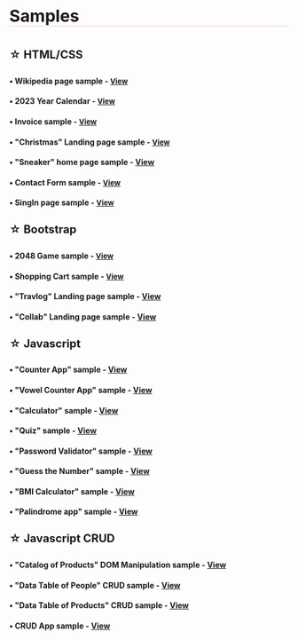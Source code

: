 <h1 style="font-size: 30px;border-bottom: 1px solid pink;">Samples<h1>

<h4 style="font-size: 20px;">☆ HTML/CSS<h4> 

<h4>• Wikipedia page sample - <a href="https://simonakom.github.io/Namu-darbai/1.RichardGere/Richard%20Gere.html" style="font-size:small;">View</a><h4>

<h4>• 2023 Year Calendar - <a href="https://simonakom.github.io/Namu-darbai/2.Calendar2023/2023%20Calendar.html" style="font-size:small;">View</a><h4>

<h4>• Invoice sample - <a href="https://simonakom.github.io/Namu-darbai/3.Invoice/invoice.html" style="font-size:small;">View</a><h4>

<h4>• "Christmas" Landing page sample - <a href="https://simonakom.github.io/Namu-darbai/4.SamplePage/sample-page.html" style="font-size:small;">View</a><h4>

<h4>• "Sneaker" home page sample - <a href="https://simonakom.github.io/Namu-darbai/Additional%20tasks/Sneaker/sneaker.html">View</a><h4>

<h4>• Contact Form sample - <a href="https://simonakom.github.io/Namu-darbai/5.ContactForm/contactform(with responsive).html" style="font-size:small;">View</a><h4>

<h4>• SingIn page sample - <a href="https://simonakom.github.io/Namu-darbai/6.RegistrationForm/Registration.html" style="font-size:small;">View</a><h4>


<h4 style="font-size: 20px;">☆ Bootstrap<h4> 

<h4>• 2048 Game sample - <a href="https://simonakom.github.io/Namu-darbai/7.%20Bootstrap/2048-Game/Game2048.html" style="font-size:small;">View</a><h4>

<h4>• Shopping Cart sample - <a href="https://simonakom.github.io/Namu-darbai/7.%20Bootstrap/Shopping-Cart/ShoppingCard.html" style="font-size:small;">View</a><h4>

<h4>• "Travlog" Landing page sample - <a href="https://simonakom.github.io/Namu-darbai/8.Travlog-landing%20page/Travlog.html">View</a><h4>

<h4>• "Collab" Landing page sample - <a href="https://simonakom.github.io/Namu-darbai/Additional%20tasks/Collab-landing%20page/collab.html">View</a><h4>



<h4 style="font-size: 20px;">☆ Javascript<h4> 

<h4>• "Counter App" sample - <a href="https://simonakom.github.io/Namu-darbai/Additional%20tasks/Workshop%202023.12.06%20(JS-number%20counter)/js.html">View</a><h4>

<h4>• "Vowel Counter App" sample - <a href="https://simonakom.github.io/Namu-darbai/Additional%20tasks/Workshop%202023.12.07%20(JS-vocals%20counter)%20/index.html">View</a><h4>

<h4>• "Calculator" sample - <a href="https://simonakom.github.io/Namu-darbai/JS%20-%20DOM/calculator/calculator.html">View</a><h4>

<h4>• "Quiz" sample - <a href="https://simonakom.github.io/Namu-darbai/JS - DOM/quiz/quiz.html">View</a><h4>

<h4>• "Password Validator" sample - <a href="https://simonakom.github.io/Namu-darbai/JS - DOM/pass.word/pass.html">View</a><h4>

<h4>• "Guess the Number" sample - <a href="https://simonakom.github.io/Namu-darbai/JS - DOM/guess number/index.html">View</a><h4>

<h4>• "BMI Calculator" sample - <a href="https://simonakom.github.io/Namu-darbai/Additional tasks/Workshop 2023.12.13 (BMI calculator)/index.html
">View</a><h4>

<h4>• "Palindrome app" sample - <a href="https://simonakom.github.io/Namu-darbai/Additional tasks/Workshop 2023.12.20 (Palindrome app)/index.html">View</a><h4>

<h4 style="font-size: 20px;">☆ Javascript CRUD <h4> 

<h4>• "Catalog of Products" DOM Manipulation sample - <a href="https://simonakom.github.io/Namu-darbai/JS - objects (CRUD)/DOM Manipulation/products.html">View</a><h4>

<h4>• "Data Table of People" CRUD sample - <a href="https://simonakom.github.io/Namu-darbai/JS - objects (CRUD)/data table - people (CRUD) /dynamic-table.html">View</a><h4>

<h4>• "Data Table of Products" CRUD sample - <a href="https://simonakom.github.io/Namu-darbai/JS - objects (CRUD)/data table - products (CRUD)/index.html">View</a><h4>

<h4>• CRUD App sample - <a href="https://simonakom.github.io/Namu-darbai/JS - objects (CRUD)/CRUD Application/admin.html">View</a><h4>












